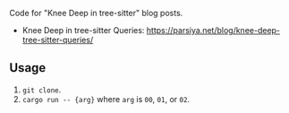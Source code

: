 Code for "Knee Deep in tree-sitter" blog posts.

* Knee Deep in tree-sitter Queries: https://parsiya.net/blog/knee-deep-tree-sitter-queries/

## Usage

1. `git clone`.
2. `cargo run -- {arg}` where `arg` is `00`, `01`, or `02`.